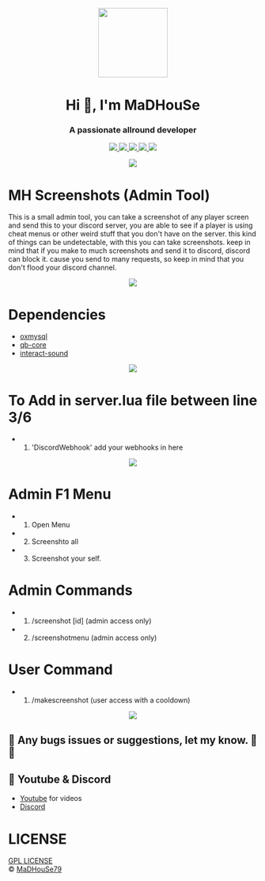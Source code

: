 <p align="center">
    <img width="140" src="https://icons.iconarchive.com/icons/iconarchive/red-orb-alphabet/128/Letter-M-icon.png" />  
    <h1 align="center">Hi 👋, I'm MaDHouSe</h1>
    <h3 align="center">A passionate allround developer </h3>    
</p>

<p align="center">
  <a href="https://github.com/MaDHouSe79/mh-screenshots/issues">
    <img src="https://img.shields.io/github/issues/MaDHouSe79/mh-screenshots"/> 
  </a>
  <a href="https://github.com/MaDHouSe79/mh-screenshots/watchers">
    <img src="https://img.shields.io/github/watchers/MaDHouSe79/mh-screenshots"/> 
  </a> 
  <a href="https://github.com/MaDHouSe79/mh-screenshots/network/members">
    <img src="https://img.shields.io/github/forks/MaDHouSe79/mh-screenshots"/> 
  </a>  
  <a href="https://github.com/MaDHouSe79/mh-screenshots/stargazers">
    <img src="https://img.shields.io/github/stars/MaDHouSe79/mh-screenshots?color=white"/> 
  </a>
  <a href="https://github.com/MaDHouSe79/mh-screenshots/blob/main/LICENSE">
    <img src="https://img.shields.io/github/license/MaDHouSe79/mh-screenshots?color=black"/> 
  </a>      
</p>

<p align="center">
  <img alig src="https://github-profile-trophy.vercel.app/?username=MaDHouSe79&margin-w=15&column=6" />
</p>

# MH Screenshots (Admin Tool)
This is a small admin tool, you can take a screenshot of any player screen and send this to your discord server,
you are able to see if a player is using cheat menus or other weird stuff that you don't have on the server.
this kind of things can be undetectable, with this you can take screenshots.
keep in mind that if you make to much screenshots and send it to discord, discord can block it.
cause you send to many requests, so keep in mind that you don't flood your discord channel.

<p align="center">
  <img alig src="https://raw.githubusercontent.com/kamranahmedse/driver.js/master/demo/images/split.png" />
</p>

# Dependencies
- [oxmysql](https://github.com/overextended/oxmysql)
- [qb-core](https://github.com/qbcore-framework/qb-core)
- [interact-sound](https://github.com/qbcore-framework/interact-sound)

<p align="center">
  <img alig src="https://raw.githubusercontent.com/kamranahmedse/driver.js/master/demo/images/split.png" />
</p>

# To Add in **server.lua** file between line **3/6**
- 1. 'DiscordWebhook' add your webhooks in here

<p align="center">
  <img alig src="https://raw.githubusercontent.com/kamranahmedse/driver.js/master/demo/images/split.png" />
</p>

# Admin F1 Menu
- 1. Open Menu
- 2. Screenshto all
- 3. Screenshot your self.

# Admin Commands
- 1. /screenshot [id] (admin access only)
- 2. /screenshotmenu (admin access only)

# User Command
- 1. /makescreenshot (user access with a cooldown)

<p align="center">
  <img alig src="https://raw.githubusercontent.com/kamranahmedse/driver.js/master/demo/images/split.png" />
</p>

## 🐞 Any bugs issues or suggestions, let my know. 👊😎

## 🙈 Youtube & Discord
- [Youtube](https://www.youtube.com/@MaDHouSe79) for videos
- [Discord](https://discord.gg/cEMSeE9dgS)

# LICENSE
[GPL LICENSE](./LICENSE)<br />
&copy; [MaDHouSe79](https://www.youtube.com/@MaDHouSe79)